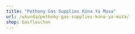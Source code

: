 ```yaml
---
title: "Pethony Gas Supplies Kona Ya Musa"
url: /ukunda/pethony-gas-supplies-kona-ya-musa/
shop: Gasflaschen
---
```

